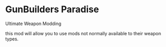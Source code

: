 # GunBuilders Paradise
Ultimate Weapon Modding

this mod will allow you to use mods not normally available to their weapon types.


